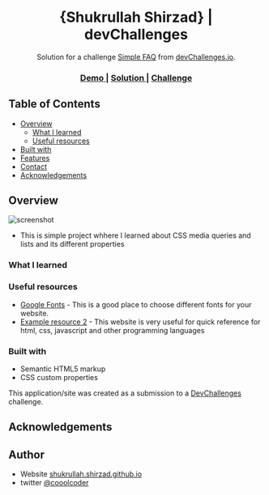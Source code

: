 <!-- Please update value in the {}  -->

<h1 align="center">{Shukrullah Shirzad} | devChallenges</h1>

<div align="center">
   Solution for a challenge <a href="https://devchallenges.io/challenge/simple-faq-challenge" target="_blank">Simple FAQ</a> from <a href="http://devchallenges.io" target="_blank">devChallenges.io</a>.
</div>

<div align="center">
  <h3>
    <a href="{https://your-demo-link.your-domain}">
      Demo
    </a>
    <span> | </span>
    <a href="{https://your-url-to-the-solution}">
      Solution
    </a>
    <span> | </span>
    <a href="https://devchallenges.io/challenge/simple-faq-challenge">
      Challenge
    </a>
  </h3>
</div>

<!-- TABLE OF CONTENTS -->

## Table of Contents

- [Overview](#overview)
  - [What I learned](#what-i-learned)
  - [Useful resources](#useful-resources)
- [Built with](#built-with)
- [Features](#features)
- [Contact](#contact)
- [Acknowledgements](#acknowledgements)

<!-- OVERVIEW -->

## Overview

![screenshot](https://user-images.githubusercontent.com/16707738/92399059-5716eb00-f132-11ea-8b14-bcacdc8ec97b.png)

- This is simple project whhere I learned about CSS media queries and lists and its different properties


### What I learned

<!-- Use this section to recap over some of your major learnings while working through this project. Writing these out and providing code samples of areas you want to highlight is a great way to reinforce your own knowledge. -->

### Useful resources


- [Google Fonts](https://fonts.google.com/) - This is a good place to choose different fonts for your website.
- [Example resource 2](https://www.w3schools.com/) - This website is very useful for quick reference for html, css, javascript and other programming languages


### Built with

- Semantic HTML5 markup
- CSS custom properties

This application/site was created as a submission to a [DevChallenges](https://devchallenges.io/challenges-dashboard) challenge.

## Acknowledgements

## Author

- Website [shukrullah.shirzad.github.io](https://shukrullahshirzad.github.io/shukrullahshirzad/})
- twitter [@cooolcoder](https://x.com/cooolCoder})
